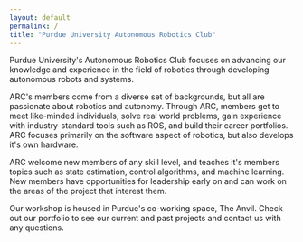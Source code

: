 ```yaml
---
layout: default
permalink: /
title: "Purdue University Autonomous Robotics Club"
---
```


<div class="tiles">
	<p>
	Purdue University's Autonomous Robotics Club focuses on advancing our knowledge and experience in the field of robotics through developing autonomous robots and systems.
	</p><p>
	ARC's members come from a diverse set of backgrounds, but all are passionate about robotics and autonomy. Through ARC, members get to meet like-minded individuals, solve real world problems, gain experience with industry-standard tools such as ROS, and build their career portfolios. ARC focuses primarily on the software aspect of robotics, but also develops it's own hardware.
	</p><p>
	ARC welcome new members of any skill level, and teaches it's members topics such as state estimation, control algorithms, and machine learning. New members have opportunities for leadership early on and can work on the areas of the project that interest them.
	</p><p>
	Our workshop is housed in Purdue's co-working space, The Anvil. Check out our portfolio to see our current and past projects and contact us with any questions.
</div><!-- /.tiles -->
